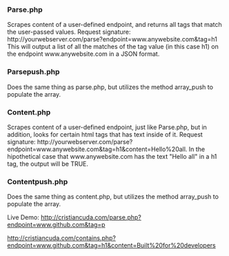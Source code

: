 <h3>Parse.php</h3> Scrapes content of a user-defined endpoint, and returns all tags that match the user-passed values.
Request signature: http://yourwebserver.com/parse?endpoint=www.anywebsite.com&tag=h1
This will output a list of all the matches of the tag value (in this case h1) on the endpoint www.anywebsite.com in a JSON format.

<h3>Parsepush.php</h3> Does the same thing as parse.php, but utilizes the method array_push to populate the array.

<h3>Content.php</h3> Scrapes content of a user-defined endpoint, just like Parse.php, but in addition, looks for certain html tags that has text inside of it.
Request signature: http://yourwebserver.com/parse?endpoint=www.anywebsite.com&tag=h1&content=Hello%20all.
In the hipothetical case that www.anywebsite.com has the text "Hello all" in a h1 tag, the output will be TRUE.

<h3>Contentpush.php</h3> Does the same thing as content.php, but utilizes the method array_push to populate the array.

Live Demo:
http://cristiancuda.com/parse.php?endpoint=www.github.com&tag=p

http://cristiancuda.com/contains.php?endpoint=www.github.com&tag=h1&content=Built%20for%20developers
